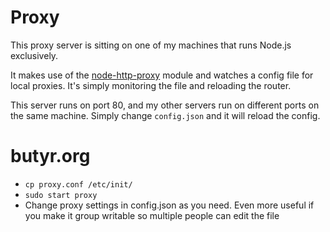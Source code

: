 # Proxy

This proxy server is sitting on one of my machines that runs Node.js exclusively.

It makes use of the [node-http-proxy](https://github.com/nodejitsu/node-http-proxy) module and watches a config file for local proxies. It's simply monitoring the file and reloading the router.

This server runs on port 80, and my other servers run on different ports on the same machine. Simply change `config.json` and it will reload the config.

# butyr.org

* `cp proxy.conf /etc/init/`
* `sudo start proxy`
* Change proxy settings in config.json as you need. Even more useful if you make it group writable so multiple people can edit the file

